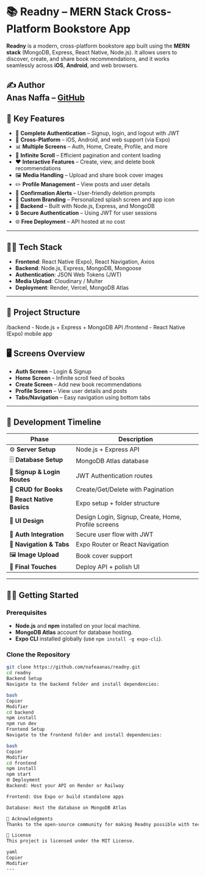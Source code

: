 # 📚 **Readny** – MERN Stack Cross-Platform Bookstore App

**Readny** is a modern, cross-platform bookstore app built using the **MERN stack** (MongoDB, Express, React Native, Node.js). It allows users to discover, create, and share book recommendations, and it works seamlessly across **iOS**, **Android**, and web browsers.

✍️ **Author**  
**Anas Naffa** – [GitHub](https://github.com/nafeaanas)
---

## 🚀 **Key Features**

- 🔐 **Complete Authentication** – Signup, login, and logout with JWT
- 📱 **Cross-Platform** – iOS, Android, and web support (via Expo)
- 📊 **Multiple Screens** – Auth, Home, Create, Profile, and more
- 🔄 **Infinite Scroll** – Efficient pagination and content loading
- ❤️ **Interactive Features** – Create, view, and delete book recommendations
- 🖼️ **Media Handling** – Upload and share book cover images
- ✏️ **Profile Management** – View posts and user details
- 🔔 **Confirmation Alerts** – User-friendly deletion prompts
- 📱 **Custom Branding** – Personalized splash screen and app icon
- 🚀 **Backend** – Built with Node.js, Express, and MongoDB
- 🔒 **Secure Authentication** – Using JWT for user sessions
- 🌐 **Free Deployment** – API hosted at no cost

---

## 🧑‍💻 **Tech Stack**

- **Frontend**: React Native (Expo), React Navigation, Axios
- **Backend**: Node.js, Express, MongoDB, Mongoose
- **Authentication**: JSON Web Tokens (JWT)
- **Media Upload**: Cloudinary / Multer
- **Deployment**: Render, Vercel, MongoDB Atlas

---

## 📁 **Project Structure**

/backend - Node.js + Express + MongoDB API /frontend - React Native (Expo) mobile app



## 🖥️ **Screens Overview**

- **Auth Screen** – Login & Signup
- **Home Screen** – Infinite scroll feed of books
- **Create Screen** – Add new book recommendations
- **Profile Screen** – View user details and posts
- **Tabs/Navigation** – Easy navigation using bottom tabs

---

## 📆 **Development Timeline**

| Phase                             | Description                             |
|-----------------------------------|-----------------------------------------|                  
| ⚙️ **Server Setup**               | Node.js + Express API                   |
| 🗄️ **Database Setup**             | MongoDB Atlas database                  |
| 🔐 **Signup & Login Routes**      | JWT Authentication routes               |
| 📘 **CRUD for Books**             | Create/Get/Delete with Pagination       |
| 🚧 **React Native Basics**        | Expo setup + folder structure           |
| 🎨 **UI Design**                  | Design Login, Signup, Create, Home, Profile screens |
| 🔐 **Auth Integration**           | Secure user flow with JWT               |
| 🧭 **Navigation & Tabs**          | Expo Router or React Navigation         |
| 🖼️ **Image Upload**               | Book cover support                      |
| 🧹 **Final Touches**              | Deploy API + polish UI                  |

---

## 🧑‍💻 **Getting Started**

### Prerequisites

- **Node.js** and **npm** installed on your local machine.
- **MongoDB Atlas** account for database hosting.
- **Expo CLI** installed globally (use `npm install -g expo-cli`).

### Clone the Repository

```bash
git clone https://github.com/nafeaanas/readny.git
cd readny
Backend Setup
Navigate to the backend folder and install dependencies:

bash
Copier
Modifier
cd backend
npm install
npm run dev
Frontend Setup
Navigate to the frontend folder and install dependencies:

bash
Copier
Modifier
cd frontend
npm install
npm start
🌐 Deployment
Backend: Host your API on Render or Railway

Frontend: Use Expo or build standalone apps

Database: Host the database on MongoDB Atlas

🙌 Acknowledgments
Thanks to the open-source community for making Readny possible with technologies like React Native, Node.js, and MongoDB.

📄 License
This project is licensed under the MIT License.

yaml
Copier
Modifier
---


